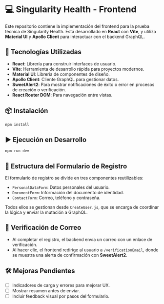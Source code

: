 # 💻 Singularity Health - Frontend

Este repositorio contiene la implementación del frontend para la prueba técnica de Singularity Health. Está desarrollado en **React** con **Vite**, y utiliza **Material UI** y **Apollo Client** para interactuar con el backend GraphQL.

## 🚀 Tecnologías Utilizadas

- **React**: Librería para construir interfaces de usuario.
- **Vite**: Herramienta de desarrollo rápida para proyectos modernos.
- **Material UI**: Librería de componentes de diseño.
- **Apollo Client**: Cliente GraphQL para gestionar datos.
- **SweetAlert2**: Para mostrar notificaciones de éxito o error en procesos de creación o verificación.
- **React Router DOM**: Para navegación entre vistas.

## 📦 Instalación

```bash
npm install
```

## ▶️ Ejecución en Desarrollo

```bash
npm run dev
```

## 📁 Estructura del Formulario de Registro

El formulario de registro se divide en tres componentes reutilizables:

- `PersonalDataForm`: Datos personales del usuario.
- `DocumentForm`: Información del documento de identidad.
- `ContactForm`: Correo, teléfono y contraseña.

Todos ellos se gestionan desde `CreateUser.js`, que se encarga de coordinar la lógica y enviar la mutación a GraphQL.

## 📧 Verificación de Correo

- Al completar el registro, el backend envía un correo con un enlace de verificación.
- Al hacer clic, el frontend redirige al usuario a `/verificationEmail`, donde se muestra una alerta de confirmación con **SweetAlert2**.

## 🛠️ Mejoras Pendientes

- [ ] Indicadores de carga y errores para mejorar UX.
- [ ] Mostrar resumen antes de enviar.
- [ ] Incluir feedback visual por pasos del formulario.